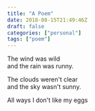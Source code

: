 ```yaml
---
title: "A Poem"
date: 2018-08-15T21:49:46Z
draft: false
categories: ["personal"]
tags: ["poem"]
---
```


The wind was wild<br>
and the rain was runny.

The clouds weren't clear<br>
and the sky wasn't sunny.

All ways I don't like my eggs